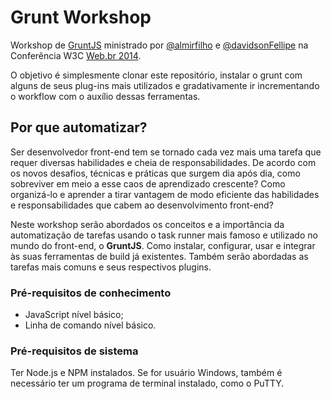 # Grunt Workshop

Workshop de [GruntJS](http://gruntjs.com) ministrado por
[@almirfilho](https://github.com/almirfilho) e
[@davidsonFellipe](https://github.com/davidsonfellipe) na Conferência W3C
[Web.br 2014](http://conferenciaweb.w3c.br).

O objetivo é simplesmente clonar este repositório, instalar o grunt com alguns
de seus plug-ins mais utilizados e gradativamente ir incrementando o workflow
com o auxílio dessas ferramentas.


## Por que automatizar?

Ser desenvolvedor front-end tem se tornado cada vez mais uma tarefa que requer
diversas habilidades e cheia de responsabilidades. De acordo com os novos
desafios, técnicas e práticas que surgem dia após dia, como sobreviver em meio a
esse caos de aprendizado crescente? Como organizá-lo e aprender a tirar vantagem
de modo eficiente das habilidades e responsabilidades que cabem ao
desenvolvimento front-end?

Neste workshop serão abordados os conceitos e a importância da automatização de
tarefas usando o task runner mais famoso e utilizado no mundo do front-end, o
__GruntJS__. Como instalar, configurar, usar e integrar às suas ferramentas de
build já existentes. Também serão abordadas as tarefas mais comuns e seus
respectivos plugins.

### Pré-requisitos de conhecimento

- JavaScript nível básico;
- Linha de comando nível básico.

### Pré-requisitos de sistema

Ter Node.js e NPM instalados. Se for usuário Windows, também é necessário ter um
programa de terminal instalado, como o PuTTY.
